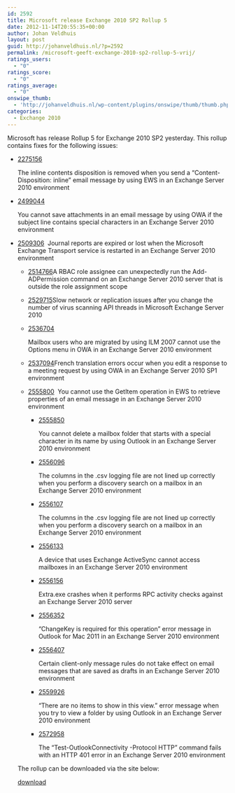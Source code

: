 ```yaml
---
id: 2592
title: Microsoft release Exchange 2010 SP2 Rollup 5
date: 2012-11-14T20:55:35+00:00
author: Johan Veldhuis
layout: post
guid: http://johanveldhuis.nl/?p=2592
permalink: /microsoft-geeft-exchange-2010-sp2-rollup-5-vrij/
ratings_users:
  - "0"
ratings_score:
  - "0"
ratings_average:
  - "0"
onswipe_thumb:
  - 'http://johanveldhuis.nl/wp-content/plugins/onswipe/thumb/thumb.php?src=http://johanveldhuis.nl/wp-content/plugins/sociable-zyblog-edition/images/digg.png&amp;w=600&amp;h=800&amp;zc=1&amp;q=75&amp;f=0'
categories:
  - Exchange 2010
---
```

Microsoft has release Rollup 5 for Exchange 2010 SP2 yesterday. This rollup contains fixes for the following issues:

  * [2275156](http://support.microsoft.com/kb/2275156?ocid=aff-n-we-loc--ITPRO40890&WT.mc_id=aff-n-we-loc--ITPRO40890) <div>
      The inline contents disposition is removed when you send a &#8220;Content-Disposition: inline&#8221; email message by using EWS in an Exchange Server 2010 environment
    </div>

  * [2499044](http://support.microsoft.com/kb/2499044?ocid=aff-n-we-loc--ITPRO40890&WT.mc_id=aff-n-we-loc--ITPRO40890) <div>
      You cannot save attachments in an email message by using OWA if the subject line contains special characters in an Exchange Server 2010 environment
    </div>

  * [2509306](http://support.microsoft.com/kb/2509306?ocid=aff-n-we-loc--ITPRO40890&WT.mc_id=aff-n-we-loc--ITPRO40890)&nbsp; 
    Journal reports are expired or lost when the Microsoft Exchange Transport service is restarted in an Exchange Server 2010 environment</li> 
    
      * [2514766](http://support.microsoft.com/kb/2514766?ocid=aff-n-we-loc--ITPRO40890&WT.mc_id=aff-n-we-loc--ITPRO40890)A RBAC role assignee can unexpectedly run the Add-ADPermission command on an Exchange Server 2010 server that is outside the role assignment scope
      * [2529715](http://support.microsoft.com/kb/2529715?ocid=aff-n-we-loc--ITPRO40890&WT.mc_id=aff-n-we-loc--ITPRO40890)Slow network or replication issues after you change the number of virus scanning API threads in Microsoft Exchange Server 2010
      * [2536704](http://support.microsoft.com/kb/2536704?ocid=aff-n-we-loc--ITPRO40890&WT.mc_id=aff-n-we-loc--ITPRO40890) <div>
          Mailbox users who are migrated by using ILM 2007 cannot use the Options menu in OWA in an Exchange Server 2010 environment
        </div>
    
      * [2537094](http://support.microsoft.com/kb/2537094?ocid=aff-n-we-loc--ITPRO40890&WT.mc_id=aff-n-we-loc--ITPRO40890)French translation errors occur when you edit a response to a meeting request by using OWA in an Exchange Server 2010 SP1 environment
      * [2555800](http://support.microsoft.com/kb/2555800?ocid=aff-n-we-loc--ITPRO40890&WT.mc_id=aff-n-we-loc--ITPRO40890)&nbsp; 
        You cannot use the GetItem operation in EWS to retrieve properties of an email message in an Exchange Server 2010 environment</li> 
        
          * [2555850](http://support.microsoft.com/kb/2555850?ocid=aff-n-we-loc--ITPRO40890&WT.mc_id=aff-n-we-loc--ITPRO40890) <div>
              You cannot delete a mailbox folder that starts with a special character in its name by using Outlook in an Exchange Server 2010 environment
            </div>
        
          * [2556096](http://support.microsoft.com/kb/2556096?ocid=aff-n-we-loc--ITPRO40890&WT.mc_id=aff-n-we-loc--ITPRO40890) <div>
              The columns in the .csv logging file are not lined up correctly when you perform a discovery search on a mailbox in an Exchange Server 2010 environment
            </div>
        
          * [2556107](http://support.microsoft.com/kb/2556107?ocid=aff-n-we-loc--ITPRO40890&WT.mc_id=aff-n-we-loc--ITPRO40890) <div>
              The columns in the .csv logging file are not lined up correctly when you perform a discovery search on a mailbox in an Exchange Server 2010 environment
            </div>
        
          * [2556133](http://support.microsoft.com/kb/2556133?ocid=aff-n-we-loc--ITPRO40890&WT.mc_id=aff-n-we-loc--ITPRO40890) <div>
              A device that uses Exchange ActiveSync cannot access mailboxes in an Exchange Server 2010 environment
            </div>
        
          * [2556156](http://support.microsoft.com/kb/2556156?ocid=aff-n-we-loc--ITPRO40890&WT.mc_id=aff-n-we-loc--ITPRO40890) <div>
              Extra.exe crashes when it performs RPC activity checks against an Exchange Server 2010 server
            </div>
        
          * [2556352](http://support.microsoft.com/kb/2556352?ocid=aff-n-we-loc--ITPRO40890&WT.mc_id=aff-n-we-loc--ITPRO40890) <div>
              &#8220;ChangeKey is required for this operation&#8221; error message in Outlook for Mac 2011 in an Exchange Server 2010 environment
            </div>
        
          * [2556407](http://support.microsoft.com/kb/2556407?ocid=aff-n-we-loc--ITPRO40890&WT.mc_id=aff-n-we-loc--ITPRO40890) <div>
              Certain client-only message rules do not take effect on email messages that are saved as drafts in an Exchange Server 2010 environment
            </div>
        
          * [2559926](http://support.microsoft.com/kb/2559926?ocid=aff-n-we-loc--ITPRO40890&WT.mc_id=aff-n-we-loc--ITPRO40890) <div>
              &#8220;There are no items to show in this view.&#8221; error message when you try to view a folder by using Outlook in an Exchange Server 2010 environment
            </div>
        
          * [2572958](http://support.microsoft.com/kb/2572958?ocid=aff-n-we-loc--ITPRO40890&WT.mc_id=aff-n-we-loc--ITPRO40890) <div>
              The &#8220;Test-OutlookConnectivity -Protocol HTTP&#8221; command fails with an HTTP 401 error in an Exchange Server 2010 environment
            </div></ul> 
        
        The rollup can be downloaded via the site below:
        
        [download](http://support.microsoft.com/?kbid=2785908)